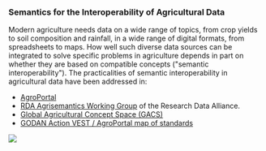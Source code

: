 ### Semantics for the Interoperability of Agricultural Data

Modern agriculture needs data on a wide range of topics, from crop yields to
soil composition and rainfall, in a wide range of digital formats, from
spreadsheets to maps.  How well such diverse data sources can be integrated to
solve specific problems in agriculture depends in part on whether they are
based on compatible concepts ("semantic interoperability").  The practicalities
of semantic interoperability in agricultural data have been addressed in:

* [AgroPortal](http://agroportal.lirmm.fr/)
* [RDA Agrisemantics Working
  Group](https://www.rd-alliance.org/groups/agrisemantics-wg.html) of the
  Research Data Alliance.  
* [Global Agricultural Concept Space (GACS)](https://agrisemantics.org/GACS/)
* [GODAN Action VEST / AgroPortal map of standards](http://vest.agrisemantics.org)

![](https://www.rd-alliance.org/system/files/documents/SEMANTICS-RICE_poster_lores.jpg)
